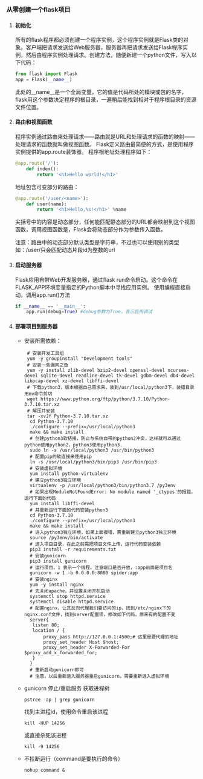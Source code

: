 ### 从零创建一个flask项目

1. #### 初始化
   所有的flask程序都必须创建一个程序实例，这个程序实例就是Flask类的对象。客户端把请求发送给Web服务器，服务器再把请求发送给Flask程序实例，然后由程序实例处理请求。创建方法，随便新建一个python文件，写入以下代码：

   ~~~python
   from flask import Flask
   app = Flask(__name__)
   ~~~

   此处的\_\_name\_\_是一个全局变量，它的值是代码所处的模块或包的名字，flask用这个参数决定程序的根目录，一遍稍后能找到相对于程序根目录的资源文件位置。

2. #### 路由和视图函数
   程序实例通过路由来处理请求——路由就是URL和处理请求的函数的映射——处理请求的函数就叫做视图函数。
   Flask定义路由最简便的方式，是使用程序实例提供的app.route装饰器。
   程序根地址处理程序如下：

   ~~~python
   @app.route('/'):
       def index():
           return '<h1>Hello world!</h1>'
   ~~~

   地址包含可变部分的路由：

   ~~~python
   @app.route('/user/<name>'):
       def user(name):
           return '<h1>Hello,%s!</h1>' %name
   ~~~

   尖括号中的内容是动态部分，任何能匹配静态部分的URL都会映射到这个视图函数，调用视图函数是，Flask会将动态部分作为参数传入函数。

   注意：路由中的动态部分默认类型是字符串，不过也可以使用别的类型如：/user/只会匹配动态片段id为整数的url

3. #### 启动服务器
   Flask应用自带Web开发服务器，通过flask run命令启动。这个命令在FLASK_APP环境变量指定的Python脚本中寻找应用实例。
   使用编程直接启动，调用app.run()方法

   ~~~python
   if __name__ == '__main__':
       app.run(debug=True) #debug参数为True，表示启用调试
   ~~~

4. #### 部署项目到服务器

   - 安装所需依赖：

     ~~~shell
      # 安装开发工具组
      yum -y groupinstall "Development tools"
      # 安装一些漏网之鱼
      yum -y install zlib-devel bzip2-devel openssl-devel ncurses-devel sqlite-devel readline-devel tk-devel gdbm-devel db4-devel libpcap-devel xz-devel libffi-devel 
      # 下载python3，版本根据自己需求来，装到/usr/local/python3下，装错目录用mv命令剪切
      wget https://www.python.org/ftp/python/3.7.10/Python-3.7.10.tar.xz
      # 解压并安装
      tar -xvJf Python-3.7.10.tar.xz  
       cd Python-3.7.10
       ./configure --prefix=/usr/local/python3  
       make && make install
       # 创建python3软链接，防止与系统自带的python2冲突，这样就可以通过python使用python2，python3使用python3.
       sudo ln -s /usr/local/python3 /usr/bin/python3
       # 配置pip的软连接来使用pip
       ln -s /usr/local/python3/bin/pip3 /usr/bin/pip3
       # 安装虚拟环境
       yum install python-virtualenv
       # 建立python3独立环境
       virtualenv -p /usr/local/python3/bin/python3.7 /py3env
       # 如果出现ModuleNotFoundError: No module named '_ctypes'的报错，运行下面的代码
       yum install libffi-devel 
       # 并重新运行下面的代码安装python3
       cd Python-3.7.10
       ./configure --prefix=/usr/local/python3  
       make && make install
       # 进入python3独立环境，如果上面报错，需重新建立python3独立环境
       source /py3env/bin/activate
       # 进入项目目录，在此之前需把项目文件上传，运行代码安装依赖
       pip3 install -r requirements.txt 
       # 安装gunicorn
       pip3 install gunicorn 
       # 运行项目，1 表示一个线程，注意端口是否开放，:app前面是项目名
       gunicorn -w 1 -b 0.0.0.0:8080 spider:app
       # 安装nginx
       yum -y install nginx 
       # 先关闭apache，并设置关闭开机启动
       systemctl stop httpd.service 
       systemctl disable httpd.service
       # 配置nginx，让其反向代理我们要访问的ip，找到/etc/nginx下的nginx.conf文件，找到server配置项，修改如下代码，原来有的配置不变
       server{
       	listen 80;
       	location / {
       		proxy_pass http://127.0.0.1:4500;# 这里是要代理的地址
       		proxy_set_header Host $host;
       		proxy_set_header X-Forwarded-For $proxy_add_x_forwarded_for;
       	}
       }
       # 重新启动gunicorn即可
       # 注意，以后重新进入服务器重启gunicorn，需要重新进入虚拟环境
     ~~~
     
   - gunicorn 停止/重启服务
     获取进程树
     ~~~shell
     pstree -ap | grep gunicorn
     ~~~
   
     找到主进程id，使用命令重启该进程
     ~~~shell
     kill -HUP 14256
     ~~~
   
     或直接杀死该进程
     ~~~shell
     kill -9 14256
     ~~~
   
   - 不挂断运行（command是要执行的命令）
     ~~~shell
     nohup command &
     ~~~
   
     

